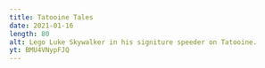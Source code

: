 ```yaml
---
title: Tatooine Tales
date: 2021-01-16
length: 80
alt: Lego Luke Skywalker in his signiture speeder on Tatooine.
yt: BMU4VNypFJQ
---
```

